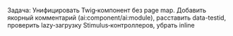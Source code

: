 
Задача: Унифицировать Twig‑компонент без page map. Добавить якорный комментарий (ai:component/ai:module), расставить data-testid, проверить lazy‑загрузку Stimulus‑контроллеров, убрать inline <script>. По необходимости — создать необязательную карту компонента (alwaysApply: false).

Ограничения
- Не создавать page map для компонентов (page maps — только для страниц).
- Не менять бизнес‑логику и внешний вид.
- Не использовать inline <script>.
- Не расширять pinned‑набор. Новые карты компонентов — not pinned (`alwaysApply: false`).
- Не трогать `vendor/**`, `node_modules/**`, `public/**`, `public/build/**`, `var/**`.

Область применения
- Обрабатывай только:
  - конкретный(е) компонент(ы), указанный(е) в задаче, или
  - файлы, затронутые в текущем PR/диффе.
- Шаблоны Twig‑компонентов обычно лежат в `templates/components/**.html.twig`. Класс компонента — в `src/**/Twig/Components/**.php`.

Что сделать для каждого целевого компонента
1) Добавить якорный комментарий в начало Twig‑шаблона
- Предпочтительно со ссылкой на карту компонента:
  {# ai:component=<kebab-name> map=@component_<kebab-name>_map.mdc v=1 #}
- Если карту не создаём — достаточно:
  {# ai:module=<kebab-name> root="<селектор_корневого_контейнера>" #}
- Правило именования: `<kebab-name>` — из имени файла/компонента в kebab-case (например, `ExampleBox` → `example-box`).

2) Расставить стабильные data-testid
- Минимально:
  - На корневой контейнер: `data-testid="<kebab-name>-root"`
- Для интерактива/динамики — по смыслу (если узлы присутствуют):
  - Триггер/кнопка: `data-testid="<kebab-name>-trigger"`
  - Панель/дропдаун/модалка: `data-testid="<kebab-name>-panel"`
  - Список/элемент: `data-testid="<kebab-name>-list"`, `data-testid="<kebab-name>-item"`
  - Значимые показатели: `...-badge`, `...-count`, `...-total`, `...-status`
- Не переименовывать существующие `data-testid`, только добавлять недостающее.
- Использовать kebab-case.

3) Убрать inline <script>
- Любые скрипты в шаблоне перенести в JS:
  - По умолчанию — Stimulus‑контроллер(ы) с `"fetch": "lazy"`.
  - Для сложного интерактива каталога — в FSD‑модуль (см. `@catalog_js_architecture.mdc`).
- В шаблоне оставить только `data-controller`/`data-action`/`...-target`/`...-value`.

4) Обеспечить lazy для Stimulus‑контроллеров
- Найти контроллеры в шаблоне (`data-controller="..."`). Для каждого “своего” контроллера добавить/актуализировать запись в `assets/controllers.json`:
  {
    "controllers": {
      "app/<controller-name>": { "enabled": true, "fetch": "lazy" }
    }
  }
- Преобразование имени:
  - Если в шаблоне `data-controller="app--foo-bar"` → ключ `app/foo-bar`.
  - Если `data-controller="foo-bar"` → считать как `app/foo-bar`.
  - Вендорные (`symfony--ux-*`) не менять.
- Если `assets/controllers.json` отсутствует — не создавать слепо. Вернуть TODO в summary с фактическими путями контроллеров и предложением добавить файл.

5) Необязательная “карта компонента” (not pinned)
- Создавай `.cursor/rules/component_<kebab-name>_map.mdc` с `alwaysApply: false`, если компонент:
  - имеет `data-controller` или
  - содержит модалку/дропдаун/список/состояния или
  - шаблон > 100 строк.
- Для простых статичных компонентов карту можно не создавать.
- Содержимое карты см. ниже (шаблон), адаптируй под фактические targets/события/файлы.

6) A11y (минимально и по необходимости)
- Если это диалог/модалка — добавь `role="dialog"`, `aria-modal="true"`, `aria-labelledby`.
- Для раскрывающихся панелей — `aria-expanded` на триггере и `aria-controls` с `id` панели.

Шаблон карты компонента
BEGIN FILE: .cursor/rules/component_<kebab-name>_map.mdc
---
alwaysApply: false
---

# Component: <ComponentName> (<kebab-name>)

Назначение: кратко опиши цель компонента (1–2 строки).

Файлы
- Twig: `templates/components/<ComponentName>.html.twig`
- PHP (Twig Component): `App\Twig\Components\<ComponentName>` (если есть)
- Контроллеры Stimulus: перечисли задействованные контроллеры

Корневой селектор
- Укажи селектор из ai:component/ai:module (например, `.component.<kebab-name>`)

Targets (если есть)
- перечисли targets для каждого контроллера (например: `badge`, `list`, `panel`, `total`)

События (если есть)
- перечисли внешние/глобальные события и их хендлеры (пример: `cart:updated@window -> cart-counter#onExternalUpdate`)

Стабильные якоря (рекомендация)
- `data-testid="<kebab-name>-root"`
- Добавь специфичные для компонента (пример: `<kebab-name>-panel`, `<kebab-name>-list`)

API/значения
- перечисли `data-*-value` и ожидаемые маршруты/URL

Примечания
- Без inline `<script>`; логика — через Stimulus или FSD.
- Добавляй `data-testid` на ключевые узлы.
END FILE

Формат вывода
- Верни изменённые/новые файлы блоками:
  - BEGIN FILE: templates/components/<ComponentName>.html.twig
    ...полный файл с добавленными якорями и data-testid...
    END FILE
  - BEGIN FILE: assets/controllers.json
    ...полный файл (только если он уже существует и были изменения)...
    END FILE
  - BEGIN FILE: .cursor/rules/component_<kebab-name>_map.mdc
    ...если карта создаётся...
    END FILE
- Если `assets/controllers.json` отсутствует или есть неясности — добавь в конце краткий summary с TODO.

Acceptance
- В каждом обработанном компоненте первая строка — ai‑якорь (`ai:component` с `map=...` или `ai:module` с `root=...`).
- Добавлены `data-testid` на корневой контейнер и ключевые узлы.
- Нет inline `<script>`; интерактив — через Stimulus (lazy) или FSD в каталоге.
- Для найденных контроллеров обновлён `assets/controllers.json` c `"fetch": "lazy"`; вендорные контроллеры не трогаются.
- Если компонент сложный — создана `.cursor/rules/component_<kebab-name>_map.mdc` (alwaysApply: false).
- Ничего лишнего не изменено; визуальное поведение сохранено.

В конце выведи summary
- Перечень обработанных компонентов и действий (якорь, testid, controllers.json обновлён/пропущен, карта создана/пропущена).
- TODO, если:
  - нет `assets/controllers.json`;
  - не удалось определить надёжный root‑селектор;
  - компонент содержит сложный интерактив, требующий FSD‑модуля, но он отсутствует.